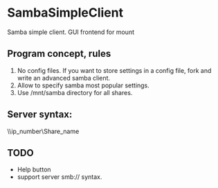 # SambaSimpleClient
Samba simple client. GUI frontend for mount

## Program concept, rules
1. No config files. If you want to store settings in a config file, fork and write an advanced samba client.
2. Allow to specify samba most popular settings.
3. Use /mnt/samba directory for all shares.

## Server syntax:
\\\\ip\_number\Share\_name

## TODO
* Help button
* support server smb:// syntax.


